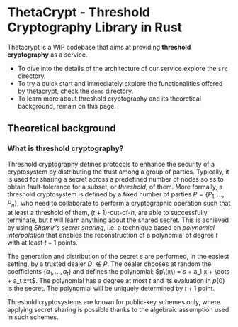 # ThetaCrypt - Threshold Cryptography Library in Rust

Thetacrypt is a WIP codebase that aims at providing **threshold cryptography** as a service.

- To dive into the details of the architecture of our service explore the `src` directory.
- To try a quick start and immediately explore the functionalities offered by thetacrypt, check the `demo` directory.
- To learn more about threshold cryptography and its theoretical background, remain on this page.

## Theoretical background 

### What is threshold cryptography?

Threshold cryptography defines protocols to enhance the security of a cryptosystem by distributing the trust among a group of parties. 
Typically, it is used for sharing a secret across a predefined number of nodes so as to obtain fault-tolerance for a subset, 
or *threshold*, of them. 
More formally, a threshold cryptosystem is defined by a fixed number of parties $P = \{P_1, \dots, P_n\}$, who need to collaborate to perform a cryptographic operation such that at least a threshold of them, $(t+1)$-out-of-$n$, are able to successfully terminate, but $t$ will learn anything about the shared secret. 
This is achieved by using *Shamir's secret sharing*, i.e. a technique based on *polynomial interpolation* that enables the reconstruction 
of a polynomial of degree $t$ with at least $t+1$ points.


The generation and distribution of the secret $s$ are performed, in the easiest setting, by a trusted dealer $D$  $\notin P$. The dealer chooses at random the coefficients
$\{a_1, \dots, a_t\}$  and defines the polynomial: $p\(x\) = s + a_1 x + \dots + a_t x^t$. The polynomial has a degree at most $t$ and its evaluation 
in $p(0)$ is the secret. The polynomial will be uniquely determined by $t+1$ point. 

Threshold cryptosystems are known for public-key schemes only, where applying secret sharing is possible thanks to the algebraic assumption used in such schemes. 
